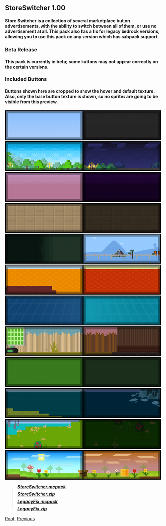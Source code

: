 ## StoreSwitcher 1.00
#### Store Switcher is a collection of several marketplace button advertisements, with the ability to switch between all of them, or use no advertisement at all. This pack also has a fix for legacy bedrock versions, allowing you to use this pack on any version which has subpack support.
### Beta Release
#### This pack is currently in beta; some buttons may not appear correctly on the certain versions.
### Included Buttons
#### **Buttons shown here are cropped to show the hover and default texture. Also, only the base button texture is shown, so no sprites are going to be visible from this preview.**
![Image](./upload/store-switcher_2.png)
![Image](./upload/store-switcher_3.png)
![Image](./upload/store-switcher_4.png)
![Image](./upload/store-switcher_5.png)
![Image](./upload/store-switcher_6.png)
![Image](./upload/store-switcher_7.png)
![Image](./upload/store-switcher_8.png)
![Image](./upload/store-switcher_9.png)
![Image](./upload/store-switcher_10.png)
![Image](./upload/store-switcher_11.png)
![Image](./upload/store-switcher_12.png)
![Image](./upload/store-switcher_13.png)

> ##### [StoreSwitcher.mcpack](./upload/StoreSwitcher.mcpack)
> ##### [StoreSwitcher.zip](./upload/StoreSwitcher.zip)
> ##### [LegacyFix.mcpack](./upload/LegacyFix.mcpack)
> ##### [LegacyFix.zip](./upload/LegacyFix.zip)

[Root](/), [Previous](../)
<head><style>blockquote>h5 { line-height:0!important } </style></head>

